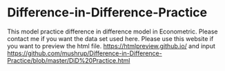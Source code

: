# Difference-in-Difference-Practice
This model practice difference in difference model in Econometric. Please contact me if you want the data set used here.
Please use this website if you want to preview the html file.
https://htmlpreview.github.io/ and input https://github.com/mushrup/Difference-in-Difference-Practice/blob/master/DiD%20Practice.html
